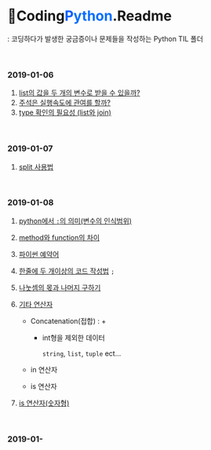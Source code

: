 # :orange_book:Coding<span style="color :#005FFF">P</span><span style="color :#006FFF">ython</span>.Readme

 : 코딩하다가 발생한 궁금증이나 문제들을 작성하는 Python TIL 폴더

<br>

### 2019-01-06

1. [list의 값을 두 개의 변수로 받을 수 있을까?](https://github.com/TaeJuneJoung/TIL/blob/master/Python/codingPython/2019-01-06.md#one)
2. [주석은 실행속도에 관여를 할까?](https://github.com/TaeJuneJoung/TIL/blob/master/Python/codingPython/2019-01-06.md#two)
3. [type 확인의 필요성 (list와 join)](https://github.com/TaeJuneJoung/TIL/blob/master/Python/codingPython/2019-01-06.md#three)

<br>

### 2019-01-07

1. [split 사용법](https://github.com/TaeJuneJoung/TIL/blob/master/Python/codingPython/2019-01-07.md#one)

<br>

### 2019-01-08

1. [python에서 `:`의 의미(변수의 인식범위)](https://github.com/TaeJuneJoung/TIL/blob/master/Python/codingPython/2019-01-08.md#one)

2. [method와 function의 차이](https://github.com/TaeJuneJoung/TIL/blob/master/Python/codingPython/2019-01-08.md#two)

3. [파이썬 예약어](https://github.com/TaeJuneJoung/TIL/blob/master/Python/codingPython/2019-01-08.md#three)

4. [한줄에 두 개이상의 코드 작성법](https://github.com/TaeJuneJoung/TIL/blob/master/Python/codingPython/2019-01-08.md#four) `;`

5. [나눗셈의 몫과 나머지 구하기](https://github.com/TaeJuneJoung/TIL/blob/master/Python/codingPython/2019-01-08.md#five)

6. [기타 연산자](https://github.com/TaeJuneJoung/TIL/blob/master/Python/codingPython/2019-01-08.md#six)

   - Concatenation(접합) : +

     - int형을 제외한 데이터

       `string`, `list`, `tuple` ect...

   - in 연산자
   - is 연산자

7. [is 연산자(숫자형)](https://github.com/TaeJuneJoung/TIL/blob/master/Python/codingPython/2019-01-08.md#seven)

<br>

### 2019-01-